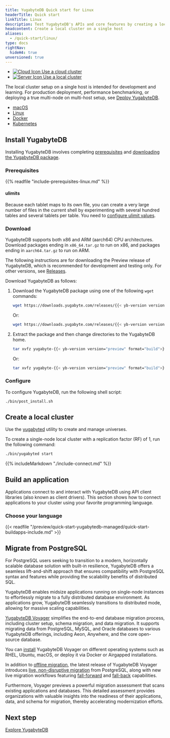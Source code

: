 ```yaml
---
title: YugabyteDB Quick start for Linux
headerTitle: Quick start
linkTitle: Linux
description: Test YugabyteDB's APIs and core features by creating a local cluster on a single host.
headcontent: Create a local cluster on a single host
aliases:
  - /quick-start/linux/
type: docs
rightNav:
  hideH4: true
unversioned: true
---
```


<ul class="nav nav-tabs-alt nav-tabs-yb">
  <li>
    <a href="../../quick-start-yugabytedb-managed/" class="nav-link">
      <img src="/icons/cloud.svg" alt="Cloud Icon">
      Use a cloud cluster
    </a>
  </li>
  <li class="active">
    <a href="../../quick-start/" class="nav-link">
      <img src="/icons/database.svg" alt="Server Icon">
      Use a local cluster
    </a>
  </li>
</ul>

The local cluster setup on a single host is intended for development and learning. For production deployment, performance benchmarking, or deploying a true multi-node on multi-host setup, see [Deploy YugabyteDB](../../deploy/).

<ul class="nav nav-tabs-alt nav-tabs-yb">
  <li>
    <a href="../" class="nav-link">
      <i class="fa-brands fa-apple" aria-hidden="true"></i>
      macOS
    </a>
  </li>
  <li class="active">
    <a href="../linux/" class="nav-link">
      <i class="fa-brands fa-linux" aria-hidden="true"></i>
      Linux
    </a>
  </li>
  <li>
    <a href="../docker/" class="nav-link">
      <i class="fa-brands fa-docker" aria-hidden="true"></i>
      Docker
    </a>
  </li>
  <li>
    <a href="../kubernetes/" class="nav-link">
      <i class="fa-regular fa-dharmachakra" aria-hidden="true"></i>
      Kubernetes
    </a>
  </li>
</ul>

## Install YugabyteDB

Installing YugabyteDB involves completing [prerequisites](#prerequisites) and [downloading the YugabyteDB package](#download).

### Prerequisites

{{% readfile "include-prerequisites-linux.md" %}}

#### ulimits

Because each tablet maps to its own file, you can create a very large number of files in the current shell by experimenting with several hundred tables and several tablets per table. You need to [configure ulimit values](../../deploy/manual-deployment/system-config/#ulimits).

### Download

YugabyteDB supports both x86 and ARM (aarch64) CPU architectures. Download packages ending in `x86_64.tar.gz` to run on x86, and packages ending in `aarch64.tar.gz` to run on ARM.

The following instructions are for downloading the Preview release of YugabyteDB, which is recommended for development and testing only. For other versions, see [Releases](/preview/releases/).

Download YugabyteDB as follows:

1. Download the YugabyteDB package using one of the following `wget` commands:

    ```sh
    wget https://downloads.yugabyte.com/releases/{{< yb-version version="preview">}}/yugabyte-{{< yb-version version="preview" format="build">}}-linux-x86_64.tar.gz
    ```

    Or:

    ```sh
    wget https://downloads.yugabyte.com/releases/{{< yb-version version="preview">}}/yugabyte-{{< yb-version version="preview" format="build">}}-el8-aarch64.tar.gz
    ```

1. Extract the package and then change directories to the YugabyteDB home.

    ```sh
    tar xvfz yugabyte-{{< yb-version version="preview" format="build">}}-linux-x86_64.tar.gz && cd yugabyte-{{< yb-version version="preview">}}/
    ```

    Or:

    ```sh
    tar xvfz yugabyte-{{< yb-version version="preview" format="build">}}-el8-aarch64.tar.gz && cd yugabyte-{{< yb-version version="preview">}}/
    ```

### Configure

To configure YugabyteDB, run the following shell script:

```sh
./bin/post_install.sh
```

## Create a local cluster

Use the [yugabyted](../../reference/configuration/yugabyted/) utility to create and manage universes.

To create a single-node local cluster with a replication factor (RF) of 1, run the following command:

```sh
./bin/yugabyted start
```

{{% includeMarkdown "./include-connect.md" %}}

## Build an application

Applications connect to and interact with YugabyteDB using API client libraries (also known as client drivers). This section shows how to connect applications to your cluster using your favorite programming language.

### Choose your language

{{< readfile "/preview/quick-start-yugabytedb-managed/quick-start-buildapps-include.md" >}}

## Migrate from PostgreSQL

For PostgreSQL users seeking to transition to a modern, horizontally scalable database solution with built-in resilience, YugabyteDB offers a seamless lift-and-shift approach that ensures compatibility with PostgreSQL syntax and features while providing the scalability benefits of distributed SQL.

YugabyteDB enables midsize applications running on single-node instances to effortlessly migrate to a fully distributed database environment. As applications grow, YugabyteDB seamlessly transitions to distributed mode, allowing for massive scaling capabilities.

[YugabyteDB Voyager](../../yugabyte-voyager/) simplifies the end-to-end database migration process, including cluster setup, schema migration, and data migration. It supports migrating data from PostgreSQL, MySQL, and Oracle databases to various YugabyteDB offerings, including Aeon, Anywhere, and the core open-source database.

You can [install](../../yugabyte-voyager/install-yb-voyager/) YugabyteDB Voyager on different operating systems such as RHEL, Ubuntu, macOS, or deploy it via Docker or Airgapped installations.

In addition to [offline migration](../../yugabyte-voyager/migrate/migrate-steps/), the latest release of YugabyteDB Voyager introduces [live, non-disruptive migration](../../yugabyte-voyager/migrate/live-migrate/) from PostgreSQL, along with new live migration workflows featuring [fall-forward](../../yugabyte-voyager/migrate/live-fall-forward/) and [fall-back](../../yugabyte-voyager/migrate/live-fall-back/) capabilities.

Furthermore, Voyager previews a powerful migration assessment that scans existing applications and databases. This detailed assessment provides organizations with valuable insights into the readiness of their applications, data, and schema for migration, thereby accelerating modernization efforts.

## Next step

[Explore YugabyteDB](../../explore/)
